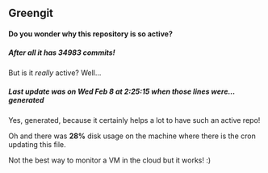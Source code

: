 ## Greengit

#### Do you wonder why this repository is so active?

##### After all it has 34983 commits!

But is it *really* active? Well...

##### Last update was on Wed Feb 8 at 2:25:15 when those lines were... generated

Yes, generated, because it certainly helps a lot to have such an active repo!

Oh and there was **28%** disk usage on the machine
where there is the cron updating this file.

Not the best way to monitor a VM in the cloud but it works! :)

